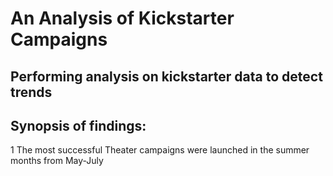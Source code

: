 # An Analysis of Kickstarter Campaigns
## Performing analysis on kickstarter data to detect trends

Synopsis of findings: 
---
1 The most successful Theater campaigns were launched in the summer months from May-July

